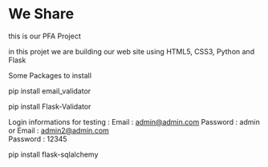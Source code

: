 # We Share
this is our PFA Project 

in this projet we are building our web site using HTML5, CSS3, Python and Flask 

Some Packages to install

pip install email_validator

pip install Flask-Validator

Login informations for testing :
    Email : admin@admin.com
    Password : admin
        or
    Email : admin2@admin.com   
    Password : 12345
    
    
pip install flask-sqlalchemy